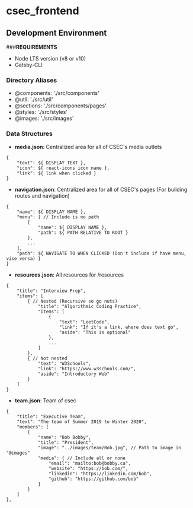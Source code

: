 # csec_frontend

## Development Environment
###**REQUIREMENTS**
 - Node LTS version (v8 or v10)
 - Gatsby-CLI

### Directory Aliases
 - @components: './src/components'
 - @util: './src/util'
 - @sections: './src/components/pages'
 - @styles: './src/styles'
 - @images: './src/images'

### Data Structures
 - **media.json**: Centralized area for all of CSEC's media outlets
```
{
	"text": ${ DISPLAY TEXT },
	"icon": ${ react-icons icon name },
	"link": ${ link when clicked }
}
```

 - **navigation.json**: Centralized area for all of CSEC's pages (For building routes and navigation)
```
{
    "name": ${ DISPLAY NAME },
    "menu": [ // Include is no path
        {
            "name": ${ DISPLAY NAME },
            "path": ${ PATH RELATIVE TO ROOT }
        },
        ...
    ],
    "path": ${ NAVIGATE TO WHEN CLICKED (Don't include if have menu, vise versa) }
}
```

 - **resources.json**: All resources for /resources
```
{
    "title": "Interview Prep",
    "items": [
        { // Nested (Recursive so go nuts)
            "title": "Algorithmic Coding Practice",
            "items": [
                {
                    "text": "LeetCode",
                    "link": "If it's a link, where does text go",
                    "aside": "This is optional"
                },
                ...
            ]
        },
        { // Not nested
            "text": "W3Schools",
            "link": "https://www.w3schools.com/",
            "aside": "Introductory Web"
        }
    ]
}
```
 - **team.json**: Team of csec
```
{
    "title": "Executive Team",
    "text": "The team of Summer 2019 to Winter 2020",
    "members": [
        {
            "name": "Bob Bobby",
            "title": "President",
            "image": "../images/team/Bob.jpg", // Path to image in "@images"
            "media": { // Include all or none
                "email": "mailto:bob@bobby.ca",
                "website": "https://bob.com/",
                "linkedin": "https://linkedin.com/bob",
                "github": "https://github.com/bob"
            }
        }
    ]
},
```